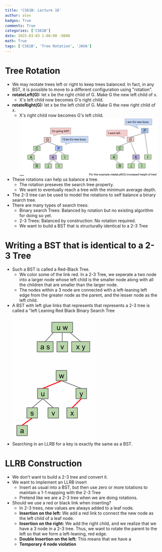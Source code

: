 ```yaml
---
title: 'CS61B: Lecture 18'
author: alex
badges: True
comments: True
categories: ['CS61B']
date: 2025-03-03 1:00:00 -0800
math: True
tags: ['CS61B', 'Tree Rotation', 'JAVA']
---
```


# Tree Rotation
- We may reotate trees left or right to keep trees balanced. In fact, in any BST, it is possible to move to a different configuration using "rotation".
- **rotateLeft(G):** let x be the right child of G. Make G the new left child of x.
    - X's left child now becomes G's right child.
- **rotateRight(G):** let x be the left child of G. Make G the new right child of x.
    - X's right child now becomes G's left child.
    ![tree rotation](/assets/img/CS61B/treerotation.png)
- These rotations can help us balance a tree.
    - The rotation preseves the search tree property.
    - We want to eventually reach a tree with the minimum average depth.
- The 2-3 tree can be used to model the rotations to self balance a binary search tree.
- There are many types of search trees:
    - Binary search Trees: Balanced by rotation but no existing algorithm for doing so yet.
    - 2-3 Trees: Balanced by construction: No rotation required.
    - We want to build a BST that is structurally identical to a 2-3 Tree

# Writing a BST that is identical to a 2-3 Tree
- Such a BST is called a Red-Black Tree.
    - We color some of the link red. In a 2-3 Tree, we seperate a two node into a larger node whose left child is the smaller node along with all the children that are smaller than the larger node.
    - The nodes within a 3 node are connected with a left-leaning left edge from the greater node as the parent, and the lesser node as the left child.
- A BST with left glue links that represents that represents a 2-3 tree is called a "left Leaning Red Black Binary Search Tree
![LLRB](/assets/img/CS61B/LLRB.png)
- Searching in an LLRB for a key is exactly the same as a BST.

# LLRB Construction
- We don't want to build a 2-3 tree and convert it.
- We want to implement an LLRB insert
    - Insert as usual into a BST, but then use zero or more totations to maintain a 1-1 mapping with the 2-3 Tree
    - Pretend like we are a 2-3 tree when we are doing rotations.
- Should we use a red or black link when inserting?
    - In 2-3 trees, new values are always added to a leaf node.
    - **Insertion on the left:** We add a red link to connect the new node as the left child of a leaf node.
    - **Insertion on the right:** We add the right child, and we realize that we have a 3 node in a 2-3 tree. Thus, we want to rotate the parent to the left so that we form a left-leaning, red edge.
    - **Double Insertion on the left:** This means that we have a 
    - **Temporary 4 node violation**


```java

```
